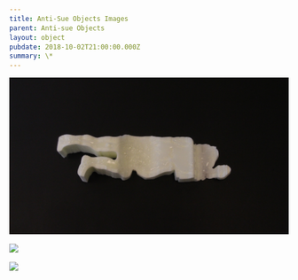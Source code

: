 ```yaml
---
title: Anti-Sue Objects Images
parent: Anti-sue Objects
layout: object
pubdate: 2018-10-02T21:00:00.000Z
summary: \*
---
```







![1. Gluepose, polyurethane, hot glue](/assets/img/1.-gluepose-polyurethane-hot-glue.jpg)

![](/assets/img/2.-you-suede-plastic.jpg)

![](/assets/img/3.-meteoresting-paper-pulp-concrete-aluminium.jpg)
